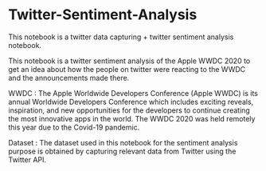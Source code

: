 # Twitter-Sentiment-Analysis
This notebook is a twitter data capturing + twitter sentiment analysis notebook.

This notebook is a twitter sentiment analysis of the Apple WWDC 2020 to get an idea about how the people on twitter were reacting to the WWDC and the announcements made there.

WWDC : The Apple Worldwide Developers Conference (Apple WWDC) is its annual Worldwide Developers Conference which includes exciting reveals, inspiration, and new opportunities for the developers to continue creating the most innovative apps in the world. The WWDC 2020 was held remotely this year due to the Covid-19 pandemic.

Dataset : The dataset used in this notebook for the sentiment analysis purpose is obtained by capturing relevant data from Twitter using the Twitter API.
